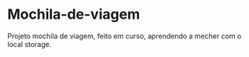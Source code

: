 # Mochila-de-viagem
Projeto mochila de viagem, feito em curso, aprendendo a mecher com o local storage.
